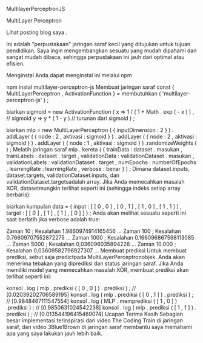 MultilayerPerceptronJS


MultiLayer Perceptron

Lihat posting blog saya .

Ini adalah "perpustakaan" jaringan saraf kecil yang ditujukan untuk tujuan pendidikan. Saya ingin mengembangkan sesuatu yang mudah dipahami dan sangat mudah dibaca, sehingga perpustakaan ini jauh dari optimal atau efisien.

Menginstal
Anda dapat menginstal ini melalui npm

npm instal multilayer-perceptron-js
Membuat jaringan saraf
const  { MultiLayerPerceptron , ActivationFunction }  =  membutuhkan ( 'multilayer-perceptron-js' ) ;

biarkan  sigmoid  =  new  ActivationFunction ( 
  x  =>  1  /  ( 1  +  Math . exp ( - x ) ) ,  // sigmoid 
  y  =>  y  *  ( 1  -  y )  // turunan dari sigmoid 
) ;

biarkan  mlp  =  new  MultiLayerPerceptron ( { inputDimension : 2 } ) 
  . addLayer ( { node : 2 ,  aktivasi : sigmoid } ) 
  . addLayer ( { node : 2 ,  aktivasi : sigmoid } ) 
  . addLayer ( { node : 1 ,  aktivasi : sigmoid } ) 
  .randomizeWeights ( ) ;
Melatih jaringan saraf
mlp . kereta ( { 
  trainData : dataset . masukan , 
  trainLabels : dataset . target , 
  validationData : validationDataset . masukan , 
  validationLabels : validationDataset . target , 
  numEpochs : numberOfEpochs , 
  learningRate : learningRate , 
  verbose : benar 
} ) ;
Dimana dataset.inputs, dataset.targets, validationDataset.inputs, dan validationDataset.targetsadalah array. Jika Anda memecahkan masalah XOR, datasetmungkin terlihat seperti ini (sehingga indeks setiap array berbaris):

biarkan  kumpulan data  =  { 
  input : [ 
    [ 0 ,  0 ] , 
    [ 0 ,  1 ] , 
    [ 1 ,  0 ] , 
    [ 1 ,  1 ] 
  ] , 
  target : [ 
    [ 0 ] , 
    [ 1 ] , 
    [ 1 ] , 
    [ 0 ] 
  ] 
} ;
Anda akan melihat sesuatu seperti ini saat berlatih jika verbose adalah true:

Zaman 10 ; Kesalahan 1.9860974914165456
...
Zaman 100 ; Kesalahan 0.76609707552872275
...
Zaman 1000 ; Kesalahan 0.166096867598113085
...
Zaman 5000 ; Kesalahan 0,036096035894226
...
Zaman 10.000 ; Kesalahan 0,03609582796927307
...
Membuat prediksi
Untuk membuat prediksi, sebut saja predictpada MultiLayerPerceptronobjek. Anda akan menerima tebakan yang diprediksi dan status jaringan saraf. Jika Anda memiliki model yang memecahkan masalah XOR, membuat prediksi akan terlihat seperti ini:

konsol . log ( mlp . prediksi ( [ 0 ,  0 ] ) . prediksi ) ;  // [0.02039202706589195] 
konsol . log ( mlp . prediksi ( [ 0 ,  1 ] ) . prediksi ) ;  // [0.9848467111547554] 
konsol . log ( MLP . memprediksi ( [ 1 ,  0 ] ) .prediksi ) ;  // [0.9850631024542238] 
konsol . log ( mlp . prediksi ( [ 1 ,  1 ] ) . prediksi ) ;  // [0.013544196415469074]
Ucapan Terima Kasih
Sebagian besar implementasi terinspirasi dari video The Coding Train di jaringan saraf, dan video 3Blue1Brown di jaringan saraf membantu saya memahami apa yang saya lakukan jauh lebih baik.
